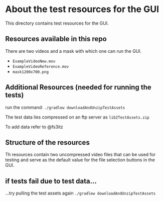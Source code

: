 # About the test resources for the GUI

This directory contains test resources for the GUI.

## Resources available in this repo

There are two videos and a mask with which one can run the GUI.

- ```ExampleVideoNew.mov```
- ```ExampleVideoReference.mov```
- ```mask1200x700.png```

## Additional Resources (needed for running the tests)

run the command:
```./gradlew downloadAndUnzipTestAssets```

The test data lies compressed on an ftp server as ```lib2TestAssets.zip```

To add data refer to @fs3itz

## Structure of the resources

Th resources contain two uncompressed video files that can be used for testing and serve as the
default value for the file selection buttons in the GUI.

## if tests fail due to test data...

...try pulling the test assets again
```./gradlew downloadAndUnzipTestAssets```
